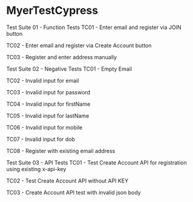 # MyerTestCypress

Test Suite 01 - Function Tests
TC01 - Enter email and register via JOIN button

TC02 - Enter email and register via Create Account button

TC03 - Register and enter address manually


Test Suite 02 - Negative Tests
TC01 - Empty Email

TC02 - Invalid input for email

TC03 - Invalid input for password

TC04 - Invalid input for firstName

TC05 - Invalid input for lastName

TC06 - Invalid input for mobile

TC07 - Invalid input for dob

TC08 - Register with existing email address


Test Suite 03 - API Tests
TC01 - Test Create Account API for registration using existing x-api-key

TC02 - Test Create Account API without API KEY

TC03 - Create Account API test with invalid json body

